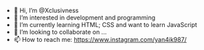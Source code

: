 - 👋 Hi, I’m @Xclusivness
- 👀 I’m interested in development and programming
- 🌱 I’m currently learning HTML; CSS and want to learn JavaScript
- 💞️ I’m looking to collaborate on ...
- 📫 How to reach me: https://www.instagram.com/yan4ik987/

<!---
Xclusivness/Xclusivness is a ✨ special ✨ repository because its `README.md` (this file) appears on your GitHub profile.
You can click the Preview link to take a look at your changes.
--->
